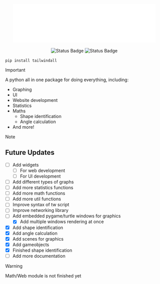<div align="center">
<img width="455" height="122" src="tailwind_logo.png" title="Tailwind" alt="Tailwind" style="color: white;font-size: 61px;line-height: 122px;text-align: cen
ter;background-color: transparent;">
</div>
<div align="center">

![Status Badge](https://github.com/Superbro525Alt/Tailwind/actions/workflows/python-app.yml/badge.svg)
![Status Badge](https://github.com/Superbro525Alt/Tailwind/actions/workflows/package-deploy.yml/badge.svg)

</div>

```console
pip install tailwindall
```

> [!IMPORTANT]
> A python all in one package for doing everything, including:
> - Graphing
> - UI
> - Website development
> - Statistics
> - Maths
>   - Shape identification
>   - Angle calculation
> - And more!


> [!NOTE] 
> ## Future Updates
> - [ ] Add widgets
>   - [ ] For web development
>   - [ ] For UI development
> - [ ] Add different types of graphs
> - [ ] Add more statistics functions
> - [ ] Add more math functions
> - [ ] Add more util functions
> - [ ] Improve syntax of tw script
> - [ ] Improve networking library
> - [ ] Add embedded pygame/turtle windows for graphics
>   - [x] Add multiple windows rendering at once
> - [x] Add shape identification
> - [x] Add angle calculation
> - [x] Add scenes for graphics
> - [x] Add gameobjects
> - [x] Finished shape identification
> - [ ] Add more documentation

> [!WARNING]
> Math/Web module is not finished yet